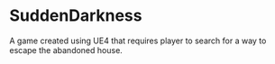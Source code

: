 # SuddenDarkness
A game created using UE4 that requires player to search for a way to escape the abandoned house.
